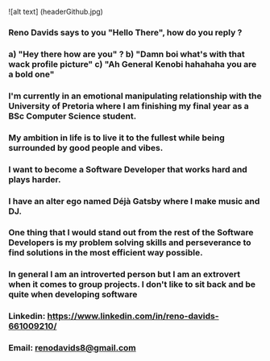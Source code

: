 ![alt text] (headerGithub.jpg)

### Reno Davids says to you "Hello There", how do you reply ?
### a) "Hey there how are you" ? b) "Damn boi what's with that wack profile picture" c) "Ah General Kenobi hahahaha you are a bold one"
### I'm currently in an emotional manipulating relationship with the University of Pretoria where I am finishing my final year as a BSc Computer Science student.
### My ambition in life is to live it to the fullest while being surrounded by good people and vibes.
### I want to become a Software Developer that works hard and plays harder.
### I have an alter ego named Déjà Gatsby where I make music and DJ. 
### One thing that I would stand out from the rest of the Software Developers is my problem solving skills and perseverance to find solutions in the most efficient way possible.
### In general I am an introverted person but I am an extrovert when it comes to group projects. I don't like to sit back and be quite when developing software
### Linkedin: https://www.linkedin.com/in/reno-davids-661009210/
### Email: renodavids8@gmail.com

<!--
**Dreddy97/Dreddy97** is a ✨ _special_ ✨ repository because its `README.md` (this file) appears on your GitHub profile.

Here are some ideas to get you started:

- 🔭 I’m currently working on ...
- 🌱 I’m currently learning ...
- 👯 I’m looking to collaborate on ...
- 🤔 I’m looking for help with ...
- 💬 Ask me about ...
- 📫 How to reach me: ...
- 😄 Pronouns: ...
- ⚡ Fun fact: ...
-->
